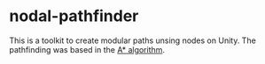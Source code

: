 # nodal-pathfinder
This is a toolkit to create modular paths unsing nodes on Unity. The pathfinding was based in the [A* algorithm](https://www.redblobgames.com/pathfinding/a-star/introduction.html#astar).
